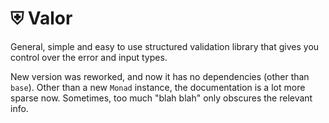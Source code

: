 # ⛨ Valor

General, simple and easy to use structured validation library that gives you
control over the error and input types.

New version was reworked, and now it has no dependencies (other than `base`).
Other than a new `Monad` instance, the documentation is a lot more sparse now.
Sometimes, too much "blah blah" only obscures the relevant info.
